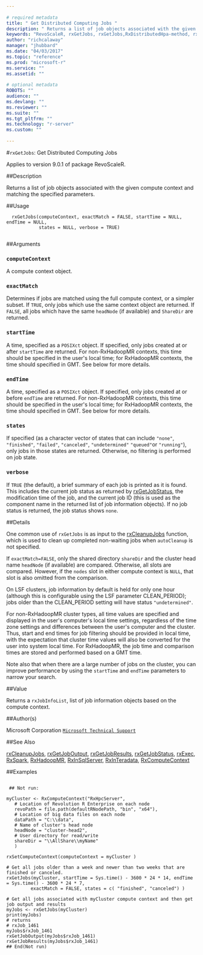 ```yaml
--- 
 
# required metadata 
title: " Get Distributed Computing Jobs " 
description: " Returns a list of job objects associated with the given compute context  and matching the specified parameters. " 
keywords: "RevoScaleR, rxGetJobs, rxGetJobs,RxDistributedHpa-method, rxGetJobs,RxForeachDoPar-method, rxGetJobs,RxHadoopMR-method, rxGetJobs,RxInTeradata-method, rxGetJobs,RxInSqlServer-method, rxGetJobs,RxLocalParallel-method, rxGetJobs,RxLocalSeq-method, IO" 
author: "richcalaway" 
manager: "jhubbard" 
ms.date: "04/03/2017" 
ms.topic: "reference" 
ms.prod: "microsoft-r" 
ms.service: "" 
ms.assetid: "" 
 
# optional metadata 
ROBOTS: "" 
audience: "" 
ms.devlang: "" 
ms.reviewer: "" 
ms.suite: "" 
ms.tgt_pltfrm: "" 
ms.technology: "r-server" 
ms.custom: "" 
 
--- 
```

 
 
 
 
 
 
 
 
 
 #`rxGetJobs`:  Get Distributed Computing Jobs 

 Applies to version 9.0.1 of package RevoScaleR.
 
 ##Description
 
Returns a list of job objects associated with the given compute context 
and matching the specified parameters.
 
 
 
 ##Usage

```   
  rxGetJobs(computeContext, exactMatch = FALSE, startTime = NULL, endTime = NULL, 
            states = NULL, verbose = TRUE)
 
```
 
 
 ##Arguments

   
  
 ### `computeContext`
 A compute context object. 
  
  
 ### `exactMatch`
 Determines if jobs are matched using the full compute  context, or a simpler subset.  If `TRUE`, only jobs which use the same  context object are returned. If `FALSE`, all jobs which have the same `headNode` (if available) and `ShareDir` are returned. 
  
  
 ### `startTime`
 A time, specified as a `POSIXct` object. If specified, only jobs created at  or after `startTime` are returned.  For non-RxHadoopMR contexts, this time should be specified in the user's local time; for RxHadoopMR contexts, the time should specified in GMT. See below for more details. 
  
  
 ### `endTime`
 A time, specified as a `POSIXct` object. If specified, only jobs created at  or before `endTime` are returned.  For non-RxHadoopMR contexts, this time should be specified in the user's local time; for RxHadoopMR contexts, the time should specified in GMT. See below for more details. 
  
  
 ### `states`
 If specified (as a character vector of states that can include `"none"`,  `"finished"`, `"failed"`, `"canceled"`, `"undetermined"` `"queued"`or  `"running"`), only jobs in those states are returned.   Otherwise, no filtering is performed on job state. 
  
  
 ### `verbose`
 If `TRUE` (the default), a brief summary of each job is printed as it is found. This includes the current job status as returned by [rxGetJobStatus](rxGetJobResults.md), the modification time of the job, and the current job ID (this is used as the component name in the returned list of job information objects). If no job status is returned, the job status shows `none`. 
  
 
 
 
 ##Details
 
One common use of `rxGetJobs` is as input to the [rxCleanupJobs](rxCleanup.md) function, which
is used to clean up completed non-waiting jobs when `autoCleanup` is not specified.

If `exactMatch=FALSE`, only the shared directory `shareDir` and the cluster 
head name `headNode` (if available) are compared.  Otherwise, all slots are compared. However, if the
`nodes` slot in either compute context is `NULL`, that slot is also
omitted from the comparison.

On LSF clusters, job information by default is held for only one hour (although this is configurable using
the LSF parameter CLEAN_PERIOD); jobs older than the CLEAN_PERIOD setting will have status `"undetermined"`. 

For non-RxHadoopMR cluster types, all time values are specified and displayed in the user's computer's local time settings, regardless
of the time zone settings and differences between the user's computer and the cluster.  Thus, start and end times
for job filtering should be provided in local time, with the expectation that cluster time values will also be converted
for the user into system local time.  For RxHadoopMR, the job time and comparison times are stored and performed based on a GMT time.

Note also that when there are a large number of jobs on the cluster, you can improve performance by
using the `startTime` and `endTime` parameters to narrow your search.
 
 
 ##Value
 
Returns a `rxJobInfoList`, list of job information objects based on the compute context.
 
 ##Author(s)
 
Microsoft Corporation [`Microsoft Technical Support`](https://go.microsoft.com/fwlink/?LinkID=698556&clcid=0x409)

 
 
 ##See Also
 
[rxCleanupJobs](rxCleanup.md),
[rxGetJobOutput](rxGetJobOutput.md),
[rxGetJobResults](rxGetJobResults.md),
[rxGetJobStatus](rxGetJobResults.md),
[rxExec](rxExec.md), 
[RxSpark](RxSpark.md),
[RxHadoopMR](RxHadoopMR.md),
[RxInSqlServer](RxInSqlServer.md),
[RxInTeradata](RxInTeradata.md),
[RxComputeContext](RxComputeContext.md)
   
 ##Examples

 ```
   
  ## Not run:
 
myCluster <- RxComputeContext("RxHpcServer",
    # Location of Revolution R Enterprise on each node
    revoPath = file.path(defaultRNodePath, "bin", "x64"),  
    # Location of big data files on each node
    dataPath = "C:\\data",	
    # Name of cluster's head node											
    headNode = "cluster-head2", 
    # User directory for read/write                                      	
    shareDir = "\\AllShare\\myName"                            
    )

rxSetComputeContext(computeContext = myCluster )

# Get all jobs older than a week and newer than two weeks that are finished or canceled.
rxGetJobs(myCluster, startTime = Sys.time() - 3600 * 24 * 14, endTime = Sys.time() - 3600 * 24 * 7, 
          exactMatch = FALSE, states = c( "finished", "canceled") )
		  
# Get all jobs associated with myCluster compute context and then get job output and results
myJobs <- rxGetJobs(myCluster)
print(myJobs)
# returns
# rxJob_1461  
myJobs$rxJob_1461
rxGetJobOutput(myJobs$rxJob_1461)
rxGetJobResults(myJobs$rxJob_1461)
 ## End(Not run) 
  
 
```
 
 
